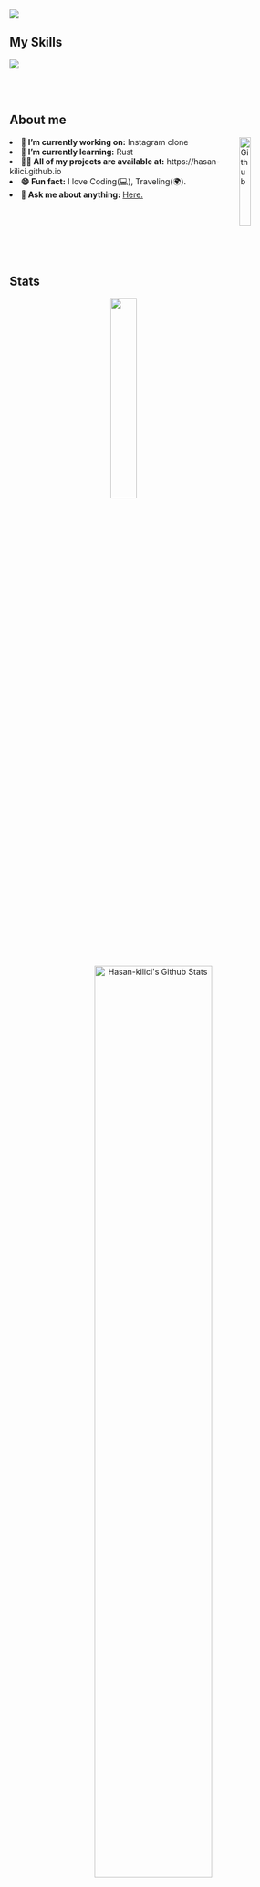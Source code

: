 <div class="float:left;width:600px">
<a href="https://discordapp.com/users/1097304620885356565"><img src="https://img.shields.io/badge/Discord-5865F2?style=for-the-badge&logo=discord&logoColor=white"></a>

</div>
<b class="width:10%">
</b>
<h2>My Skills</h2>
<img src="https://skillicons.dev/icons?i=js,ts,nodejs,express,mongodb">
<ul>
 </ul>
<br><br>
<h2>About me</h2>
<img width="20%" align="right" alt="Github" src="https://encrypted-tbn0.gstatic.com/images?q=tbn:ANd9GcSJxew-w5aO5ARRdSYPxaPh2pwS7MuAnQ3A2xyEXSQBCUeb4rEV-qIb3-Sy_3X8QBGsBtk" />
<li><b>🔭 I’m currently working on:</b> Instagram clone</li>
<li><b>🌱 I’m currently learning:</b> Rust</li>
<li><b>👨‍💻 All of my projects are available at:</b> https://hasan-kilici.github.io</li>
<li><b>😄 Fun fact:</b> I love Coding(💻), Traveling(🌍).</li>
<li><b>💬 Ask me about anything:</b> <a href="https://discordapp.com/users/1097304620885356565">Here.</a></li>
<br><br><br><br><br><br>
<h2>Stats</h2>
<div align="center">

<p align="center">
<img width="30%" src="https://github-readme-stats.vercel.app/api/top-langs/?username=hasan-kilici&layout=compact&bg_color=0d1117&border_color=0d1117&text-color:79ff97&langs_count=12&hide=php,ejs,hack">
  <a href="https://github.com/hasan-kilici/github-readme-stats"><img  width="64%" alt="Hasan-kilici's Github Stats" src="https://github-readme-stats.vercel.app/api?username=hasan-kilici&show_icons=true&count_private=true&theme=react&hide_border=true&bg_color=0D1117" /></a><br><br>
</p><br><br><br>
 <img src="https://github-profile-trophy.vercel.app/?username=hasan-kilici&theme=onedark&row=1&column=7&margin-h=15&margin-w=5&no-bg=true" />
</div>
